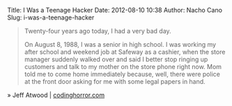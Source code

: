 Title: I Was a Teenage Hacker
Date: 2012-08-10 10:38
Author: Nacho Cano
Slug: i-was-a-teenage-hacker

> Twenty-four years ago today, I had a very bad day.
>
> On August 8, 1988, I was a senior in high school. I was working my
> after school and weekend job at Safeway as a cashier, when the store
> manager suddenly walked over and said I better stop ringing up
> customers and talk to my mother on the store phone right now. Mom told
> me to come home immediately because, well, there were police at the
> front door asking for me with some legal papers in hand.

» Jeff Atwood | [codinghorror.com][]

  [codinghorror.com]: http://www.codinghorror.com/blog/2012/08/i-was-a-teenage-hacker.html
    "I Was a Teenage Hacker"
